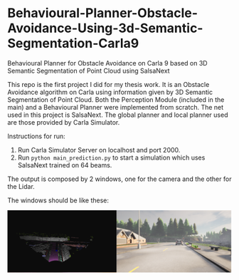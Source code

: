 # Behavioural-Planner-Obstacle-Avoidance-Using-3d-Semantic-Segmentation-Carla9
Behavioural Planner for Obstacle Avoidance on Carla 9 based on 3D Semantic Segmentation of Point Cloud using SalsaNext

This repo is the first project I did for my thesis work.
It is an Obstacle Avoidance algorithm on Carla using information given by 3D Semantic Segmentation of Point Cloud.
Both the Perception Module (included in the main) and a Behavioural Planner were implemented from scratch.
The net used in this project is SalsaNext.
The global planner and local planner used are those provided by Carla Simulator.

Instructions for run:

1. Run Carla Simulator Server on localhost and port 2000.
2. Run `python main_prediction.py` to start a simulation which uses SalsaNext trained on 64 beams.

The output is composed by 2 windows, one for the camera and the other for the Lidar.

The windows should be like these:

![Output screen](https://github.com/marius12233/Behavioural-Planner-Obstacle-Avoidance-Using-3d-Semantic-Segmentation-Carla9/blob/main/images/Untitled%20Diagram.drawio.png)

